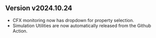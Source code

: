 ## Version v2024.10.24

 * CFX monitoring now has dropdown for property selection.
 * Simulation Utilities are now automatically released from the Github Action.
